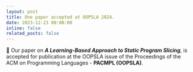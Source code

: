 ```yaml
---
layout: post
title: One paper accepted at OOPSLA 2024.
date: 2023-12-23 00:00:00
inline: false
related_posts: false
---
```


:tada: Our paper on ***A Learning-Based Approach to Static Program Slicing***, is accepted for publication at the OOPSLA issue of the Proceedings of the ACM on Programming Languages - **PACMPL (OOPSLA)**.